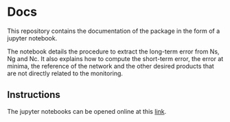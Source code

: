 
# Docs

This repository contains the documentation of the package in the form of a 
jupyter notebook. 

The notebook details the procedure to extract the long-term error from Ns, Ng and Nc. It also explains how to compute the short-term error, the error at minima, the reference of the network and the other desired products that are not directly related to the monitoring.

## Instructions

The jupyter notebooks can be opened online at this [link](https://jupyter.org/try).








